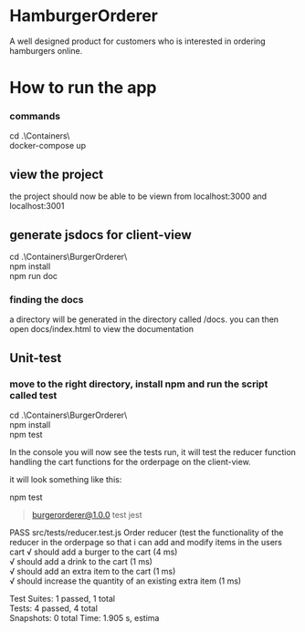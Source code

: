 # HamburgerOrderer
A well designed product for customers who is interested in ordering hamburgers online.




# How to run the app

### commands    
cd .\Containers\  
docker-compose up


## view the project

the project should now be able to be viewn from localhost:3000 and localhost:3001


## generate jsdocs for client-view

cd .\Containers\BurgerOrderer\  
npm install  
npm run doc  

### finding the docs

a directory will be generated in the directory called /docs. you can then open docs/index.html to view the documentation

## Unit-test

### move to the right directory, install npm and run the script called test

cd .\Containers\BurgerOrderer\  
npm install  
npm test  

In the console you will now see the tests run, it will test the reducer function handling the cart functions for the orderpage on the client-view.

it will look something like this:  

npm test  

> burgerorderer@1.0.0 test
> jest

 PASS  src/tests/reducer.test.js
  Order reducer (test the functionality of the reducer in the orderpage so that i can add and modify items in the users cart
    √ should add a burger to the cart (4 ms)                                                                                 
    √ should add a drink to the cart (1 ms)                                                                                  
    √ should add an extra item to the cart (1 ms)                                                                            
    √ should increase the quantity of an existing extra item (1 ms)                                                          
                                                                                                                             
Test Suites: 1 passed, 1 total                                                                                               
Tests:       4 passed, 4 total                                                                                               
Snapshots:   0 total
Time:        1.905 s, estima



